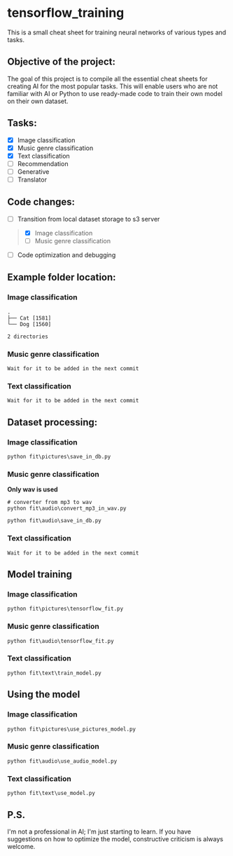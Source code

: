 # tensorflow_training

This is a small cheat sheet for training neural networks of various types and tasks.

## Objective of the project:
The goal of this project is to compile all the essential cheat sheets for creating AI for the most popular tasks. This will enable users who are not familiar with AI or Python to use ready-made code to train their own model on their own dataset.

## Tasks:
- [x] Image classification
- [x] Music genre classification
- [x] Text classification
- [ ] Recommendation
- [ ] Generative
- [ ] Translator

## Code changes:
- [ ] Transition from local dataset storage to s3 server
> - [x] Image classification
> - [ ] Music genre classification
- [ ] Code optimization and debugging

## Example folder location:
### Image classification
```
.
├── Cat [1581]
└── Dog [1560]

2 directories
```

### Music genre classification

```
Wait for it to be added in the next commit
```

### Text classification

```
Wait for it to be added in the next commit
```

## Dataset processing:
### Image classification
```
python fit\pictures\save_in_db.py
```

### Music genre classification

__Only wav is used__
```
# converter from mp3 to wav
python fit\audio\convert_mp3_in_wav.py

python fit\audio\save_in_db.py
```

### Text classification
```
Wait for it to be added in the next commit
```

## Model training
### Image classification
```
python fit\pictures\tensorflow_fit.py
```

### Music genre classification
```
python fit\audio\tensorflow_fit.py
```

### Text classification
```
python fit\text\train_model.py
```

## Using the model
### Image classification
```
python fit\pictures\use_pictures_model.py
```

### Music genre classification
```
python fit\audio\use_audio_model.py
```

### Text classification
```
python fit\text\use_model.py
```


## P.S.

I'm not a professional in AI; I'm just starting to learn. If you have suggestions on how to optimize the model, constructive criticism is always welcome.